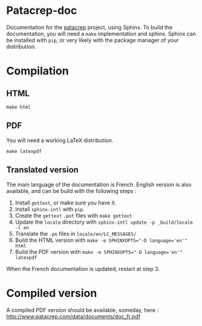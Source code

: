 # Patacrep-doc

Documentation for the [patacrep](/patacrep/patacrep) project, using Sphinx. To build the documentation, you will need a `make` implementation and sphinx. Sphinx can be installed with `pip`, or very likely with the package manager of your distribution.

# Compilation

## HTML
      
    make html
    
## PDF

You will need a working LaTeX distribution.

    make latexpdf

## Translated version

The main language of the documentation is French. English version is also available, and can be build with the following steps : 

1. Install `gettext`, or make sure you have it.
2. Install `sphinx-intl` with `pip`.
3. Create the `gettext` `.pot` files with `make gettext`
4. Update the `locale` directory with `sphinx-intl update -p _build/locale -l en`
5. Translate the `.po` files in `locale/en/LC_MESSAGES/`
6. Build the HTML version with `make -e SPHINXOPTS="-D language='en'" html`
7. Build the PDF version with `make -e SPHINXOPTS="-D language='en'" latexpdf`

When the French documentation is updated, restart at step 3.

# Compiled version

A compiled PDF version should be available, someday, here : http://www.patacrep.com/data/documents/doc_fr.pdf
